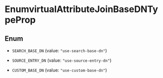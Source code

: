 

# EnumvirtualAttributeJoinBaseDNTypeProp

## Enum


* `SEARCH_BASE_DN` (value: `"use-search-base-dn"`)

* `SOURCE_ENTRY_DN` (value: `"use-source-entry-dn"`)

* `CUSTOM_BASE_DN` (value: `"use-custom-base-dn"`)



